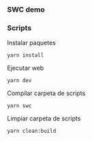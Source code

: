 ### SWC demo

### Scripts

Instalar paquetes

```
yarn install
```

Ejecutar web

```
yarn dev
```

Compilar carpeta de scripts

```
yarn swc
```

Limpiar carpeta de scripts

```
yarn clean:build
```